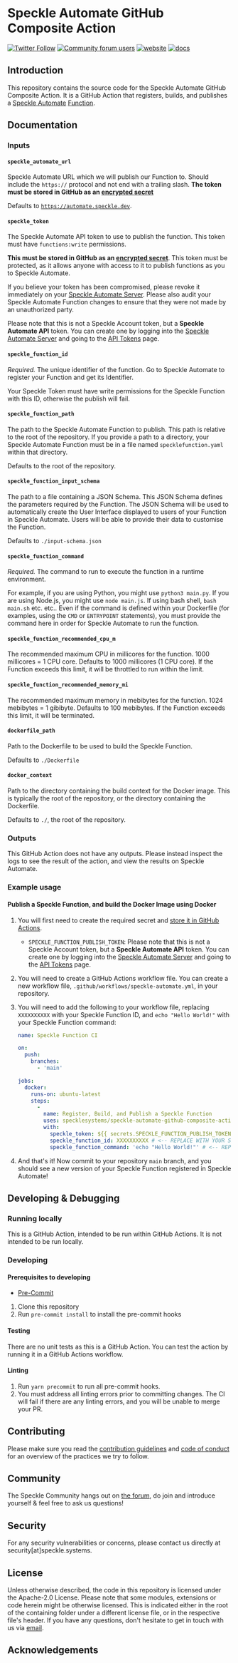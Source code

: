 # Speckle Automate GitHub Composite Action

[![Twitter Follow](https://img.shields.io/twitter/follow/SpeckleSystems?style=social)](https://twitter.com/SpeckleSystems) [![Community forum users](https://img.shields.io/discourse/users?server=https%3A%2F%2Fdiscourse.speckle.works&style=flat-square&logo=discourse&logoColor=white)](https://discourse.speckle.works) [![website](https://img.shields.io/badge/https://-speckle.systems-royalblue?style=flat-square)](https://speckle.systems) [![docs](https://img.shields.io/badge/docs-speckle.guide-orange?style=flat-square&logo=read-the-docs&logoColor=white)](https://speckle.guide/dev/)

## Introduction

This repository contains the source code for the Speckle Automate GitHub Composite Action. It is a GitHub Action that registers, builds, and publishes a [Speckle Automate](https://speckle.systems) [Function](https://speckle.guide).

## Documentation

### Inputs

#### `speckle_automate_url`

Speckle Automate URL which we will publish our Function to. Should include the `https://` protocol and not end with a trailing slash. **The token must be stored in GitHub as an [encrypted secret](https://docs.github.com/en/actions/security-guides/encrypted-secrets)**

Defaults to [`https://automate.speckle.dev`](https://automate.speckle.dev). <!-- TODO update when we release production server -->

#### `speckle_token`

The Speckle Automate API token to use to publish the function. This token must have `functions:write` permissions.

**This must be stored in GitHub as an [encrypted secret](https://docs.github.com/en/actions/security-guides/encrypted-secrets)**. This token must be protected, as it allows anyone with access to it to publish functions as you to Speckle Automate.

If you believe your token has been compromised, please revoke it immediately on your [Speckle Automate Server](https://automate.speckle.dev/tokens). Please also audit your Speckle Automate Function changes to ensure that they were not made by an unauthorized party.

Please note that this is not a Speckle Account token, but a **Speckle Automate API** token. You can create one by logging into the [Speckle Automate Server](https://automate.speckle.dev) and going to the [API Tokens](https://automate.speckle.dev/tokens) page.

#### `speckle_function_id`

*Required.* The unique identifier of the function. Go to Speckle Automate to register your Function and get its Identifier.

Your Speckle Token must have write permissions for the Speckle Function with this ID, otherwise the publish will fail.

#### `speckle_function_path`

The path to the Speckle Automate Function to publish. This path is relative to the root of the repository. If you provide a path to a directory, your Speckle Automate Function must be in a file named `specklefunction.yaml` within that directory.

Defaults to the root of the repository.

#### `speckle_function_input_schema`

The path to a file containing a JSON Schema. This JSON Schema defines the parameters required by the Function. The JSON Schema will be used to automatically create the User Interface displayed to users of your Function in Speckle Automate. Users will be able to provide their data to customise the Function.

Defaults to `./input-schema.json`

#### `speckle_function_command`

*Required.* The command to run to execute the function in a runtime environment.

For example, if you are using Python, you might use `python3 main.py`. If you are using Node.js, you might use `node main.js`. If using bash shell, `bash main.sh` etc. etc..  Even if the command is defined within your Dockerfile (for examples, using the `CMD` or `ENTRYPOINT` statements), you must provide the command here in order for Speckle Automate to run the function.

#### `speckle_function_recommended_cpu_m`

The recommended maximum CPU in millicores for the function. 1000 millicores = 1 CPU core. Defaults to 1000 millicores (1 CPU core). If the Function exceeds this limit, it will be throttled to run within the limit.

#### `speckle_function_recommended_memory_mi`

The recommended maximum memory in mebibytes for the function. 1024 mebibytes = 1 gibibyte. Defaults to 100 mebibytes. If the Function exceeds this limit, it will be terminated.

#### `dockerfile_path`

Path to the Dockerfile to be used to build the Speckle Function.

Defaults to `./Dockerfile`

#### `docker_context`

Path to the directory containing the build context for the Docker image. This is typically the root of the repository, or the directory containing the Dockerfile.

Defaults to `./`, the root of the repository.

### Outputs

This GitHub Action does not have any outputs. Please instead inspect the logs to see the result of the action, and view the results on Speckle Automate.

### Example usage

#### Publish a Speckle Function, and build the Docker Image using Docker

1. You will first need to create the required secret and [store it in GitHub Actions](https://docs.github.com/en/actions/security-guides/encrypted-secrets#creating-encrypted-secrets-for-a-repository).
    - `SPECKLE_FUNCTION_PUBLISH_TOKEN`: Please note that this is not a Speckle Account token, but a **Speckle Automate API** token. You can create one by logging into the [Speckle Automate Server](https://automate.speckle.dev) and going to the [API Tokens](https://automate.speckle.dev/tokens) page.

1. You will need to create a GitHub Actions workflow file. You can create a new workflow file, `.github/workflows/speckle-automate.yml`, in your repository.

1. You will need to add the following to your workflow file, replacing `XXXXXXXXXX` with your Speckle Function ID, and `echo "Hello World!"` with your Speckle Function command:

    ```yaml
    name: Speckle Function CI

    on:
      push:
        branches:
          - 'main'

    jobs:
      docker:
        runs-on: ubuntu-latest
        steps:
          -
            name: Register, Build, and Publish a Speckle Function
            uses: specklesystems/speckle-automate-github-composite-action
            with:
              speckle_token: ${{ secrets.SPECKLE_FUNCTION_PUBLISH_TOKEN }}
              speckle_function_id: XXXXXXXXXX # <-- REPLACE WITH YOUR SPECKLE FUNCTION ID
              speckle_function_command: 'echo "Hello World!"' # <-- REPLACE WITH YOUR SPECKLE FUNCTION COMMAND
    ```

1. And that's it! Now commit to your repository `main` branch, and you should see a new version of your Speckle Function registered in Speckle Automate!

## Developing & Debugging

### Running locally

This is a GitHub Action, intended to be run within GitHub Actions. It is not intended to be run locally.

### Developing

#### Prerequisites to developing

- [Pre-Commit](https://pre-commit.com/#install)

1. Clone this repository
1. Run `pre-commit install` to install the pre-commit hooks

#### Testing

There are no unit tests as this is a GitHub Action. You can test the action by running it in a GitHub Actions workflow.

#### Linting

1. Run `yarn precommit` to run all pre-commit hooks.
1. You must address all linting errors prior to committing changes. The CI will fail if there are any linting errors, and you will be unable to merge your PR.

## Contributing

Please make sure you read the [contribution guidelines](.github/CONTRIBUTING.md) and [code of conduct](.github/CODE_OF_CONDUCT.md) for an overview of the practices we try to follow.

## Community

The Speckle Community hangs out on [the forum](https://discourse.speckle.works), do join and introduce yourself & feel free to ask us questions!

## Security

For any security vulnerabilities or concerns, please contact us directly at security[at]speckle.systems.

## License

Unless otherwise described, the code in this repository is licensed under the Apache-2.0 License. Please note that some modules, extensions or code herein might be otherwise licensed. This is indicated either in the root of the containing folder under a different license file, or in the respective file's header. If you have any questions, don't hesitate to get in touch with us via [email](mailto:hello@speckle.systems).

## Acknowledgements
